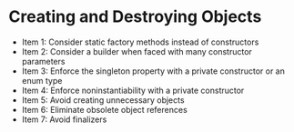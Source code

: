 
# Creating and Destroying Objects

* Item 1: Consider static factory methods instead of constructors
* Item 2: Consider a builder when faced with many constructor
parameters
* Item 3: Enforce the singleton property with a private
constructor or an enum type
* Item 4: Enforce noninstantiability with a private constructor
* Item  5:  Avoid creating unnecessary objects
* Item 6: Eliminate obsolete object references
* Item 7: Avoid finalizers 
